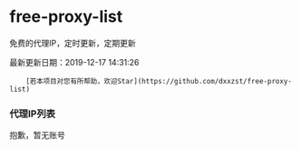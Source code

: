# free-proxy-list

免费的代理IP，定时更新，定期更新

最新更新日期：2019-12-17 14:31:26 

 
        [若本项目对您有所帮助，欢迎Star](https://github.com/dxxzst/free-proxy-list) 

 ### 代理IP列表

抱歉，暂无账号

>